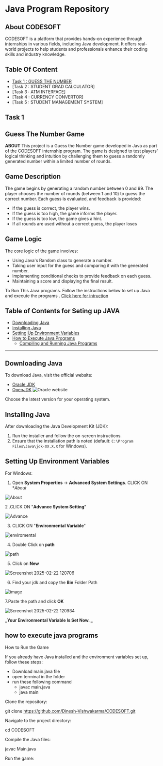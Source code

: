 # Java Program Repository

## About CODESOFT

CODESOFT is a platform that provides hands-on experience through internships in various fields, including Java development. It offers real-world projects to help students and professionals enhance their coding skills and industry knowledge.

## Table Of Content 
- [ Task 1 : GUESS THE NUMBER](TASK-1)
- [Task 2 : STUDENT GRAD CALCULATOR]
- [Task 3 : ATM INTERFACE]
- [Task 4 : CURRENCY CONVERTOR]
- [Task 5 : STUDENT MANAGEMENT SYSTEM]



## Task 1 
## Guess The Number Game 

**ABOUT**
This project is a Guess the Number game developed in Java as part of the CODESOFT internship program. The game is designed to test players' logical thinking and intuition by challenging them to guess a randomly generated number within a limited number of rounds.

## Game Description 
The game begins by generating a random number between 0 and 99. The player chooses the number of rounds (between 1 and 10) to guess the correct number. Each guess is evaluated, and feedback is provided:

- If the guess is correct, the player wins.
- If the guess is too high, the game informs the player.
- If the guess is too low, the game gives a hint.
- If all rounds are used without a correct guess, the player loses

## Game Logic

The core logic of the game involves:
- Using Java's Random class to generate a number.
- Taking user input for the guess and comparing it with the generated number.
- Implementing conditional checks to provide feedback on each guess.
- Maintaining a score and displaying the final result.

To Run This Java programs. Follow the instructions below to set up Java and execute the programs .
[Click here for intruction](#Table-of-content-for-Seting-up-JAVA)

## 

## Table of Contents for Seting up JAVA 
- [Downloading Java](#downloading-java)
- [Installing Java](#installing-java)
- [Setting Up Environment Variables](#setting-up-environment-variables)
- [How to Execute Java Programs](#how-to-execute-java-programs)
  - [Compiling and Running Java Programs](#compiling-and-running-java-programs)

---

## Downloading Java
To download Java, visit the official website:
- [Oracle JDK](https://www.oracle.com/java/technologies/javase-downloads.html)
- [OpenJDK](https://jdk.java.net/)
![Oracle website](https://github.com/user-attachments/assets/872d701c-2fe9-4d42-96e1-a6ecf16dbcfc)


Choose the latest version for your operating system.

## Installing Java
After downloading the Java Development Kit (JDK):
1. Run the installer and follow the on-screen instructions.
2. Ensure that the installation path is noted (default: `C:\Program Files\Java\jdk-XX.X.X` for Windows).

## Setting Up Environment Variables
For Windows:
1. Open **System Properties** → **Advanced System Settings**.
CLICK ON **About*
   
![About](https://github.com/user-attachments/assets/c5964bd3-d431-478a-9862-6d271175f34b)

2 .CLICK ON "**Advance System Setting**"
  
![Advance](https://github.com/user-attachments/assets/19a811ed-4b97-45f1-b09c-f8df4e40ce54)

3.  CLICK ON "**Environmental Variable**"
  
![enviromental](https://github.com/user-attachments/assets/9ce60fd2-6be1-4334-b844-3bdc835bf60d)

4.  Double Click on **path**
  
![path](https://github.com/user-attachments/assets/5993f8d8-324d-422f-a521-2baafc9467e6)

5.  Click on **New**
  
![Screenshot 2025-02-22 120706](https://github.com/user-attachments/assets/8f8a845a-aa45-4b02-97a1-913bf6d003d5)

 6. Find your jdk and copy the **Bin** Folder Path
  
![image](https://github.com/user-attachments/assets/7f9fd5c7-e4dd-497d-9a64-a60f0bdbebee)

 7.Paste the path and click **OK** 
  
![Screenshot 2025-02-22 120934](https://github.com/user-attachments/assets/3692cc6b-3fed-4bc4-a1e0-794347f6a897)

**_Your Environmental Variable Is Set Now. _**

## how to execute java programs

How to Run the Game

If you already have Java installed and the environment variables set up, follow these steps:
- Download main.java file
- open terminal in the folder
- run these following command
    - javac main.java
    - java main   

Clone the repository:

git clone https://github.com/Dinesh-Vishwakarma/CODESOFT.git

Navigate to the project directory:

cd CODESOFT

Compile the Java files:

javac Main.java

Run the game:

  

